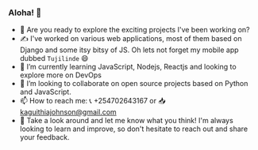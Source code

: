### Aloha! 👋

- 🔭 Are you ready to explore the exciting projects I've been working on?
- :writing_hand: I've worked on various web applications, most of them based on Django and some itsy bitsy of JS. Oh lets not forget my mobile app dubbed `Tujilinde` :smile:
- 🌱 I’m currently learning JavaScript, Nodejs, Reactjs and looking to explore more on DevOps
- 👯 I’m looking to collaborate on open source projects based on Python and JavaScript.
- 📫 How to reach me: :telephone_receiver: +254702643167 or :inbox_tray: kaguithiajohnson@gmail.com
- :eyes: Take a look around and let me know what you think! I'm always looking to learn and improve, so don't hesitate to reach out and share your feedback.
